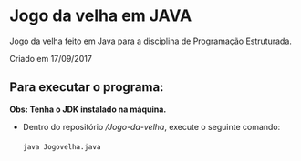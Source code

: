 # Jogo da velha em JAVA

Jogo da velha feito em Java para a disciplina de Programação Estruturada.

Criado em 17/09/2017

## Para executar o programa:

**Obs: Tenha o JDK instalado na máquina.**

- Dentro do repositório */Jogo-da-velha*, execute o seguinte comando:<br><br>
<code>java Jogovelha.java</code>

